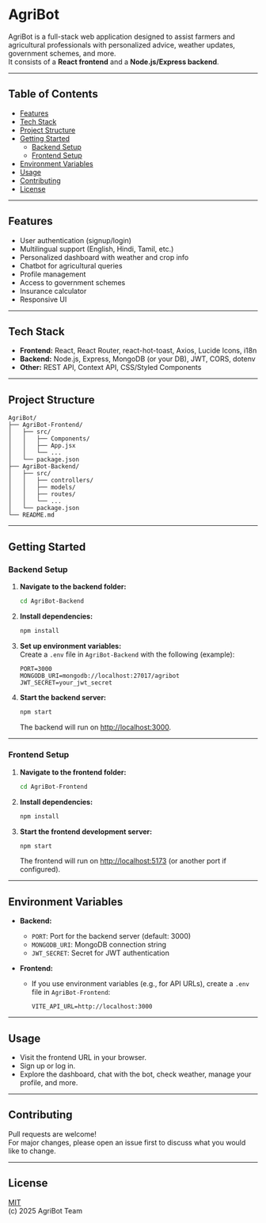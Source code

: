 # AgriBot

AgriBot is a full-stack web application designed to assist farmers and agricultural professionals with personalized advice, weather updates, government schemes, and more.  
It consists of a **React frontend** and a **Node.js/Express backend**.

---

## Table of Contents

- [Features](#features)
- [Tech Stack](#tech-stack)
- [Project Structure](#project-structure)
- [Getting Started](#getting-started)
  - [Backend Setup](#backend-setup)
  - [Frontend Setup](#frontend-setup)
- [Environment Variables](#environment-variables)
- [Usage](#usage)
- [Contributing](#contributing)
- [License](#license)

---

## Features

- User authentication (signup/login)
- Multilingual support (English, Hindi, Tamil, etc.)
- Personalized dashboard with weather and crop info
- Chatbot for agricultural queries
- Profile management
- Access to government schemes
- Insurance calculator
- Responsive UI

---

## Tech Stack

- **Frontend:** React, React Router, react-hot-toast, Axios, Lucide Icons, i18n
- **Backend:** Node.js, Express, MongoDB (or your DB), JWT, CORS, dotenv
- **Other:** REST API, Context API, CSS/Styled Components

---

## Project Structure

```
AgriBot/
├── AgriBot-Frontend/
│   ├── src/
│   │   ├── Components/
│   │   ├── App.jsx
│   │   └── ...
│   └── package.json
├── AgriBot-Backend/
│   ├── src/
│   │   ├── controllers/
│   │   ├── models/
│   │   ├── routes/
│   │   └── ...
│   └── package.json
└── README.md
```

---

## Getting Started

### Backend Setup

1. **Navigate to the backend folder:**
   ```bash
   cd AgriBot-Backend
   ```

2. **Install dependencies:**
   ```bash
   npm install
   ```

3. **Set up environment variables:**  
   Create a `.env` file in `AgriBot-Backend` with the following (example):
   ```
   PORT=3000
   MONGODB_URI=mongodb://localhost:27017/agribot
   JWT_SECRET=your_jwt_secret
   ```

4. **Start the backend server:**
   ```bash
   npm start
   ```
   The backend will run on [http://localhost:3000](http://localhost:3000).

---

### Frontend Setup

1. **Navigate to the frontend folder:**
   ```bash
   cd AgriBot-Frontend
   ```

2. **Install dependencies:**
   ```bash
   npm install
   ```

3. **Start the frontend development server:**
   ```bash
   npm start
   ```
   The frontend will run on [http://localhost:5173](http://localhost:5173) (or another port if configured).

---

## Environment Variables

- **Backend:**  
  - `PORT`: Port for the backend server (default: 3000)
  - `MONGODB_URI`: MongoDB connection string
  - `JWT_SECRET`: Secret for JWT authentication

- **Frontend:**  
  - If you use environment variables (e.g., for API URLs), create a `.env` file in `AgriBot-Frontend`:
    ```
    VITE_API_URL=http://localhost:3000
    ```

---

## Usage

- Visit the frontend URL in your browser.
- Sign up or log in.
- Explore the dashboard, chat with the bot, check weather, manage your profile, and more.

---

## Contributing

Pull requests are welcome!  
For major changes, please open an issue first to discuss what you would like to change.

---

## License

[MIT](LICENSE)  
(c) 2025 AgriBot Team
